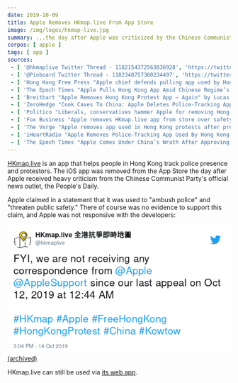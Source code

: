 ```yaml
---
date: 2019-10-09
title: Apple Removes HKmap.live From App Store
image: /img/logos/hkmap-live.jpg
summary: ...the day after Apple was criticized by the Chinese Communist Party's news outlet
corpos: [ apple ]
tags: [ app ]
sources:
 - [ '@hkmaplive Twitter Thread - 1182154372563836928', 'https://twitter.com/hkmaplive/status/1182154372563836928' ]
 - [ '@Pinboard Twitter Thread - 1182348757360234497', 'https://twitter.com/Pinboard/status/1182348757360234497' ]
 - [ 'Hong Kong Free Press "Apple chief defends pulling app used by Hong Kong protestors"', 'https://www.hongkongfp.com/2019/10/11/apple-chief-defends-pulling-app-used-hong-kong-protestors/' ]
 - [ 'The Epoch Times "Apple Pulls Hong Kong App Amid Chinese Regime’s Pressure" by Eva Fu', 'https://www.theepochtimes.com/apple-pulls-hong-kong-app-amid-chinas-pressure_3112683.html' ]
 - [ 'Breitbart "Apple Removes Hong Kong Protest App – Again" by Lucas Nolan', 'https://www.breitbart.com/tech/2019/10/10/apple-removes-hong-kong-protest-app-again/' ]
 - [ 'ZeroHedge "Cook Caves To China: Apple Deletes Police-Tracking App Used In Hong Kong Protests"', 'https://www.zerohedge.com/political/apple-quickly-deletes-police-tracking-app-used-hong-kong-protests' ]
 - [ 'Politico "Liberals, conservatives hammer Apple for removing Hong Kong app" by Steven Overly', 'https://www.politico.com/news/2019/10/10/apple-removes-app-hong-kong-044008' ]
 - [ 'Fox Business "Apple removes HKmap.live app from store over safety concerns"', 'https://www.foxbusiness.com/technology/apple-removes-hkmap-app-from-store-over-safety-concerns' ]
 - [ 'The Verge "Apple removes app used in Hong Kong protests after pressure from China" by Sam Byford', 'https://www.theverge.com/2019/10/10/20907596/apple-hong-kong-protests-app-removed-china' ]
 - [ 'iHeartRadio "Apple Removes Police-Tracking App Used By Hong Kong Protesters" by Bill Galluccio', 'https://www.iheart.com/content/2019-10-10-apple-removes-police-tracking-app-used-by-hong-kong-protesters/' ]
 - [ 'The Epoch Times "Apple Comes Under China’s Wrath After Approving Hong Kong App" by Eva Fu', 'https://www.theepochtimes.com/apple-comes-under-chinas-wrath-after-approving-hong-kong-app_3111384.html' ]
---
```


[HKmap.live](https://hkmap.live/) is an app that helps people in Hong Kong track police presence and protestors.
The iOS app was removed from the App Store the day after Apple received heavy criticism from the Chinese Communist Party's official news outlet, the People's Daily.

Apple claimed in a statement that it was used to "ambush police" and "threaten public safety."
There of course was no evidence to support this claim, and Apple was not responsive with the developers:

![Tweet from @hkmaplive](1183866217808793600.png)
[(archived)](https://web.archive.org/web/20191015001121/https:/twitter.com/hkmaplive/status/1183866217808793600)

HKmap.live can still be used via [its web app](https://hkmap.live/).
